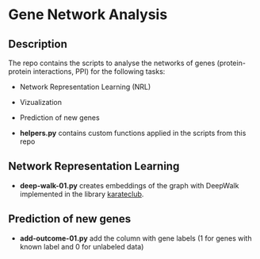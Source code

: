 # Gene Network Analysis 

## Description

The repo contains the scripts to analyse the networks of genes (protein-protein interactions, PPI) for the following tasks: 

* Network Representation Learning (NRL)
* Vizualization 
* Prediction of new genes

* **helpers.py** contains custom functions applied in the scripts from this repo

## Network Representation Learning

* **deep-walk-01.py** creates embeddings of the graph with DeepWalk implemented in the library [karateclub](https://github.com/benedekrozemberczki/karateclub). 

## Prediction of new genes

* **add-outcome-01.py** add the column with gene labels (1 for genes with known label and 0 for unlabeled data)



